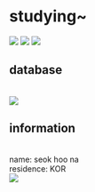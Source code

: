 <h1>studying~</h1>


 
<img src="https://img.shields.io/badge/js-F7DF1E?style=for-the-badge&logo=js&logoColor=white"/></a>
<img src="https://img.shields.io/badge/springboot-6DB33F?style=for-the-badge&logo=springboot&logoColor=white"/></a>
<img src="https://img.shields.io/badge/Java-007396?style=for-the-badge&logo=OpenJDK&logoColor=white"/>

<h2> database</h2>
<br>
<img src="https://img.shields.io/badge/mysql-4479A1?style=for-the-badge&logo=mysql&logoColor=white"/></a> 



<h2> information</h2>
<br>name: seok hoo na</br>
residence: KOR
   <br><img src="https://github-readme-stats.vercel.app/api/top-langs/?username=cokkiboy&layout=compact"></br>

